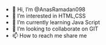 - 👋 Hi, I’m @AnasRamadan098
- 👀 I’m interested in HTML,CSS
- 🌱 I’m currently learning Java Script
- 💞️ I’m looking to collaborate on GIT
- 📫 How to reach me share me

<!---
AnasRamadan098/AnasRamadan098 is a ✨ special ✨ repository because its `README.md` (this file) appears on your GitHub profile.
You can click the Preview link to take a look at your changes.
--->
